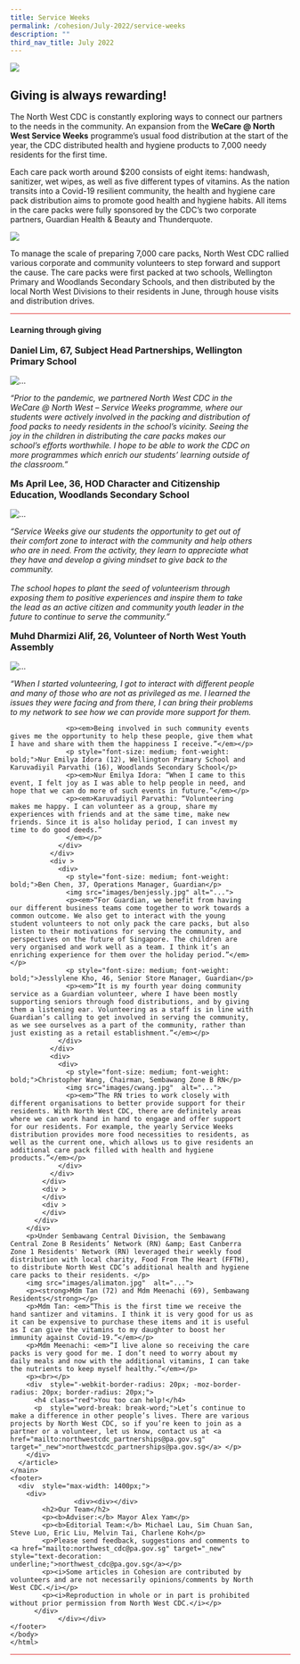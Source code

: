 ```yaml
---
title: Service Weeks
permalink: /cohesion/July-2022/service-weeks
description: ""
third_nav_title: July 2022
---
```

<html>
    <body>
			<main>
			<div >
        <img src="images/service-weeks_kv.jpg">
      </div>
      <article style="max-width: 1000px;">
    <h1 class="gotham text-center pb-4 red">Giving is always rewarding!</h1>
        <p>The North West CDC is constantly exploring ways to connect our partners to the needs in the community. An expansion from the <strong>WeCare @ North West Service Weeks</strong> programme’s usual food distribution at the start of the year, the CDC distributed health and hygiene products to 7,000 needy residents for the first time.</p>  
        <p>Each care pack worth around $200 consists of eight items: handwash, sanitizer, wet wipes, as well as five different types of vitamins. As the nation transits into a Covid-19 resilient community, the health and hygiene care pack distribution aims to promote good health and hygiene habits. All items in the care packs were fully sponsored by the CDC’s two corporate partners, Guardian Health &amp; Beauty and Thunderquote. </p>
        <p class="text-center py-4">
          <img src="images/bagpack.gif" class="w-100 img-responsive img-fluid mx-auto" style="max-width: 750px;">
        </p>
        <p>To manage the scale of preparing 7,000 care packs, North West CDC rallied various corporate and community volunteers to step forward and support the cause. The care packs were first packed at two schools, Wellington Primary and Woodlands Secondary Schools, and then distributed by the local North West Divisions to their residents in June, through house visits and distribution drives.</p>
       <div class="pt-4 pb-5 px-md-4 px-3 my-5" style="border-top: thin solid #e02b2b; border-bottom: thin solid #e02b2b;">
          <div style="max-width: 87%;">
            <h4 style="font-weight: bold;">Learning through giving</h4>
            <div >
              <div >
                <div>
                  <p style="font-size: medium; font-weight: bold;">Daniel Lim, 67, Subject Head Partnerships, Wellington Primary School</p>
                  <img src="images/service-weeks_05.jpg" alt="...">
                  <p><em>“Prior to the pandemic, we partnered North West CDC in the WeCare @ North West – Service Weeks programme, where our students were actively involved in the packing and distribution of food packs to needy residents in the school’s vicinity. Seeing the joy in the children in distributing the care packs makes our school’s efforts worthwhile. I hope to be able to work the CDC on more programmes which enrich our students’ learning outside of the classroom.”</em></p>
                </div>
              </div>
              <div>
                <div>
                  <p style="font-size: medium; font-weight: bold;">Ms April Lee, 36, HOD Character and Citizenship Education, Woodlands Secondary School</p>
                  <img src="images/service-weeks_lee.jpg"  alt="...">
                  <p><em>“Service Weeks give our students the opportunity to get out of their comfort zone to interact with the community and help others who are in need. From the activity, they learn to appreciate what they have and develop a giving mindset to give back to the community.<br><br>   
                  The school hopes to plant the seed of volunteerism through exposing them to positive experiences and inspire them to take the lead as an active citizen and community youth leader in the future to continue to serve the community.”</em></p>
                </div>
              </div>
              <div >
                <div>
                  <p style="font-size: medium; font-weight: bold;">Muhd Dharmizi Alif, 26, Volunteer of North West Youth Assembly</p>
                  <img src="images/muhd.jpg"  alt="...">
                  <p><em>“When I started volunteering, I got to interact with different people and many of those who are not as privileged as me. I learned the issues they were facing and from there, I can bring their problems to my network to see how we can provide more support for them.</em></p> 

                  <p><em>Being involved in such community events gives me the opportunity to help these people, give them what I have and share with them the happiness I receive.”</em></p>
                  <p style="font-size: medium; font-weight: bold;">Nur Emilya Idora (12), Wellington Primary School and Karuvadiyil Parvathi (16), Woodlands Secondary School</p>
                  <p><em>Nur Emilya Idora: “When I came to this event, I felt joy as I was able to help people in need, and hope that we can do more of such events in future.”</em></p>
                  <p><em>Karuvadiyil Parvathi: “Volunteering makes me happy. I can volunteer as a group, share my experiences with friends and at the same time, make new friends. Since it is also holiday period, I can invest my time to do good deeds.”
                  </em></p>
                </div>
              </div>
              <div >
                <div>
                  <p style="font-size: medium; font-weight: bold;">Ben Chen, 37, Operations Manager, Guardian</p>
                  <img src="images/benjessly.jpg" alt="...">
                  <p><em>“For Guardian, we benefit from having our different business teams come together to work towards a common outcome. We also get to interact with the young student volunteers to not only pack the care packs, but also listen to their motivations for serving the community, and perspectives on the future of Singapore. The children are very organised and work well as a team. I think it’s an enriching experience for them over the holiday period.”</em></p>
                  <p style="font-size: medium; font-weight: bold;">Jesslylene Kho, 46, Senior Store Manager, Guardian</p>
                  <p><em>“It is my fourth year doing community service as a Guardian volunteer, where I have been mostly supporting seniors through food distributions, and by giving them a listening ear. Volunteering as a staff is in line with Guardian’s calling to get involved in serving the community, as we see ourselves as a part of the community, rather than just existing as a retail establishment.”</em></p>
                </div>
              </div>
              <div>
                <div>
                  <p style="font-size: medium; font-weight: bold;">Christopher Wang, Chairman, Sembawang Zone B RN</p>
                  <img src="images/cwang.jpg"  alt="...">
                  <p><em>“The RN tries to work closely with different organisations to better provide support for their residents. With North West CDC, there are definitely areas where we can work hand in hand to engage and offer support for our residents. For example, the yearly Service Weeks distribution provides more food necessities to residents, as well as the current one, which allows us to give residents an additional care pack filled with health and hygiene products.”</em></p>
                </div>
              </div>
            </div>
            <div >
            </div>
            <div >
            </div>
          </div>
        </div>
        <p>Under Sembawang Central Division, the Sembawang Central Zone B Residents’ Network (RN) &amp; East Canberra Zone 1 Residents' Network (RN) leveraged their weekly food distribution with local charity, Food From The Heart (FFTH), to distribute North West CDC’s additional health and hygiene care packs to their residents. </p>
        <img src="images/alimaton.jpg"  alt="...">
        <p><strong>Mdm Tan (72) and Mdm Meenachi (69), Sembawang Residents</strong></p>
        <p>Mdm Tan: <em>“This is the first time we receive the hand santizer and vitamins. I think it is very good for us as it can be expensive to purchase these items and it is useful as I can give the vitamins to my daughter to boost her immunity against Covid-19.”</em></p> 
        <p>Mdm Meenachi: <em>“I live alone so receiving the care packs is very good for me. I don’t need to worry about my daily meals and now with the additional vitamins, I can take the nutrients to keep myself healthy.”</em></p>
        <p><br></p>
        <div  style="-webkit-border-radius: 20px; -moz-border-radius: 20px; border-radius: 20px;">
          <h4 class="red">You too can help!</h4>
          <p  style="word-break: break-word;">Let’s continue to make a difference in other people’s lives. There are various projects by North West CDC, so if you’re keen to join as a partner or a volunteer, let us know, contact us at <a href="mailto:northwestcdc_partnerships@pa.gov.sg" target="_new">northwestcdc_partnerships@pa.gov.sg</a> </p>
        </div>
      </article>
	</main>
    <footer>
      <div  style="max-width: 1400px;">
        <div>
					<div><div></div>						
            <h2>Our Team</h2>
            <p><b>Adviser:</b> Mayor Alex Yam</p>
            <p><b>Editorial Team:</b> Michael Lau, Sim Chuan San, Steve Luo, Eric Liu, Melvin Tai, Charlene Koh</p>
            <p>Please send feedback, suggestions and comments to <a href="mailto:northwest_cdc@pa.gov.sg" target="_new" style="text-decoration: underline;">northwest_cdc@pa.gov.sg</a></p>
            <p><i>Some articles in Cohesion are contributed by volunteers and are not necessarily opinions/comments by North West CDC.</i></p>
            <p><i>Reproduction in whole or in part is prohibited without prior permission from North West CDC.</i></p>
          </div>
				</div></div>
    </footer>
    </body>
	</html>